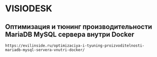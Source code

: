 #  VISIODESK

## Оптимизация и тюнинг производительности MariaDB MySQL сервера внутри Docker
```
https://evilinside.ru/optimizaciya-i-tyuning-proizvoditelnosti-mariadb-mysql-servera-vnutri-docker/
```
